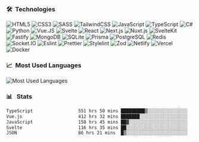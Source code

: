 ### 🛠 &nbsp;Technologies

![HTML5](https://img.shields.io/badge/html5-%23E34F26.svg?style=for-the-badge&logo=html5&logoColor=white)
![CSS3](https://img.shields.io/badge/css3-%231572B6.svg?style=for-the-badge&logo=css3&logoColor=white)
![SASS](https://img.shields.io/badge/SASS-hotpink.svg?style=for-the-badge&logo=SASS&logoColor=white)
![TailwindCSS](https://img.shields.io/badge/tailwindcss-%2338B2AC.svg?style=for-the-badge&logo=tailwind-css&logoColor=white)
![JavaScript](https://img.shields.io/badge/javascript-%23323330.svg?style=for-the-badge&logo=javascript&logoColor=%23F7DF1E)
![TypeScript](https://img.shields.io/badge/typescript-%23007ACC.svg?style=for-the-badge&logo=typescript&logoColor=white)
![C#](https://img.shields.io/badge/c%23-3b0096.svg?style=for-the-badge&logo=c-sharp&logoColor=white)
![Python](https://img.shields.io/badge/python-f5d95f.svg?style=for-the-badge&logo=python&logoColor=white)
![Vue.JS](https://img.shields.io/badge/vuejs-%2335495e.svg?style=for-the-badge&logo=vuedotjs&logoColor=%234FC08D)
![Svelte](https://img.shields.io/badge/svelte-%23f1413d.svg?style=for-the-badge&logo=svelte&logoColor=white)
![React](https://img.shields.io/badge/react-0098d7.svg?style=for-the-badge&logo=react&logoColor=white)
![Next.js](https://img.shields.io/badge/next%20js-000000?style=for-the-badge&logo=nextdotjs&logoColor=white)
![Nuxt.js](https://img.shields.io/badge/nuxt%20js-00C58E?style=for-the-badge&logo=nuxtdotjs&logoColor=white)
![SvelteKit](https://img.shields.io/badge/SvelteKit-FF3E00?style=for-the-badge&logo=Svelte&logoColor=white)
![Fastify](https://img.shields.io/badge/fastify-%23404d59.svg?style=for-the-badge&logo=fastify&logoColor=%2361DAFB)
![MongoDB](https://img.shields.io/badge/MongoDB-%234ea94b.svg?style=for-the-badge&logo=mongodb&logoColor=white)
![SQLite](https://img.shields.io/badge/sqlite-%2307405e.svg?style=for-the-badge&logo=sqlite&logoColor=white)
![Prisma](https://img.shields.io/badge/Prisma-3982CE?style=for-the-badge&logo=Prisma&logoColor=white)
![PostgreSQL](https://img.shields.io/badge/PostgreSQL-316192?style=for-the-badge&logo=postgresql&logoColor=white)
![Redis](https://img.shields.io/badge/redis-%23DD0031.svg?&style=for-the-badge&logo=redis&logoColor=white)
![Socket.IO](https://img.shields.io/badge/Socket.io-010101?&style=for-the-badge&logo=Socket.io&logoColor=white)
![Eslint](https://img.shields.io/badge/eslint-3A33D1?style=for-the-badge&logo=eslint&logoColor=white)
![Prettier](https://img.shields.io/badge/prettier-1A2C34?style=for-the-badge&logo=prettier&logoColor=F7BA3E)
![Stylelint](https://img.shields.io/badge/stylelint-000?style=for-the-badge&logo=stylelint&logoColor=white)
![Zod](https://img.shields.io/badge/Zod-000000?style=for-the-badge&logo=zod&logoColor=3068B7)
![Netlify](https://img.shields.io/badge/netlify-%23000000.svg?style=for-the-badge&logo=netlify&logoColor=#00C7B7)
![Vercel](https://img.shields.io/badge/vercel-%23000000.svg?style=for-the-badge&logo=vercel&logoColor=white)
![Docker](https://img.shields.io/badge/Docker-2CA5E0?style=for-the-badge&logo=docker&logoColor=white)

### 📈 &nbsp;Most Used Languages

![Most Used Languages](https://github-readme-stats.vercel.app/api/top-langs/?username=hanzydev&theme=react)

### 📊 &nbsp; Stats

<!--START_SECTION:waka-->

```txt
TypeScript                 551 hrs 50 mins █████████▒░░░░░░░░░░░░░░░   37.50 %
Vue.js                     412 hrs 32 mins ███████░░░░░░░░░░░░░░░░░░   28.03 %
JavaScript                 158 hrs 45 mins ██▓░░░░░░░░░░░░░░░░░░░░░░   10.79 %
Svelte                     116 hrs 35 mins ██░░░░░░░░░░░░░░░░░░░░░░░   07.92 %
JSON                       86 hrs 21 mins  █▒░░░░░░░░░░░░░░░░░░░░░░░   05.87 %
```

<!--END_SECTION:waka-->
